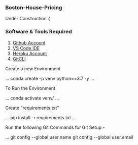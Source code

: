 ### Boston-House-Pricing
Under Construction :)

### Software & Tools Required 
1. [Github Account](https://github.com)
2. [VS Code IDE](https://code.visualstudio.com/)
3. [Heroku Account](https://heroku.com)
4. [GitCLI](https://git-scm.com/book/en/v2/Getting-Started-The-Command-Line)

Create a new Environment

...
conda create -p venv python==3.7 -y
... 

To Run the Environment

...
conda activate venv/
...

Create "requirements.txt"

...
pip install -r requirements.txt
...

Run the following Git Commands for Git Setup:-

...
git config --global user.name
git config --global user.email

